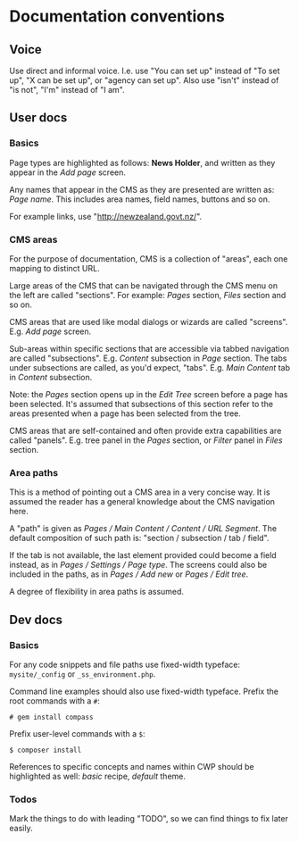 # Documentation conventions

## Voice

Use direct and informal voice. I.e. use "You can set up" instead of "To set up", "X can be set up", or "agency can set
up". Also use "isn't" instead of "is not", "I'm" instead of "I am".

## User docs

### Basics

Page types are highlighted as follows: **News Holder**, and written as they appear in the *Add page* screen.

Any names that appear in the CMS as they are presented are written as: *Page name*. This includes area names, field 
names, buttons and so on.

For example links, use "http://newzealand.govt.nz/".

### CMS areas

For the purpose of documentation, CMS is a collection of "areas", each one mapping to distinct URL.

Large areas of the CMS that can be navigated through the CMS menu on the left are called "sections". For example: 
*Pages* section, *Files* section and so on.

CMS areas that are used like modal dialogs or wizards are called "screens". E.g. *Add page* screen.

Sub-areas within specific sections that are accessible via tabbed navigation are called "subsections". E.g. *Content*
subsection in *Page* section. The tabs under subsections are called, as you'd expect, "tabs". E.g. *Main Content* tab in
*Content* subsection.

Note: the *Pages* section opens up in the *Edit Tree* screen before a page has been selected. It's assumed that
subsections of this section refer to the areas presented when a page has been selected from the tree.

CMS areas that are self-contained and often provide extra capabilities are called "panels". E.g. tree panel in the
*Pages* section, or *Filter* panel in *Files* section.

### Area paths

This is a method of pointing out a CMS area in a very concise way. It is assumed the reader has a general knowledge
about the CMS navigation here.

A "path" is given as *Pages / Main Content / Content / URL Segment*. The default composition of such path is: "section /
subsection / tab / field". 

If the tab is not available, the last element provided could become a field instead, as in *Pages / Settings / Page
type*. The screens could also be included in the paths, as in *Pages / Add new* or *Pages / Edit tree*.

A degree of flexibility in area paths is assumed.

## Dev docs

### Basics

For any code snippets and file paths use fixed-width typeface: `mysite/_config` or `_ss_environment.php`.

Command line examples should also use fixed-width typeface. Prefix the root commands with a `#`:

	# gem install compass

Prefix user-level commands with a `$`:

	$ composer install

References to specific concepts and names within CWP should be highlighted as well: *basic* recipe, *default* theme.

### Todos

Mark the things to do with leading "TODO", so we can find things to fix later easily.
